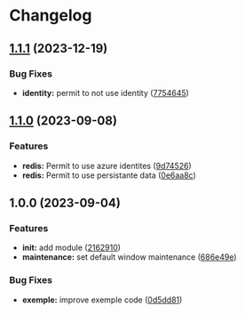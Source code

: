 # Changelog

## [1.1.1](https://github.com/camptocamp/terraform-azure-redis/compare/v1.1.0...v1.1.1) (2023-12-19)


### Bug Fixes

* **identity:** permit to not use identity ([7754645](https://github.com/camptocamp/terraform-azure-redis/commit/77546459f82f208cbb7e9bbd0278aee225c5d34e))

## [1.1.0](https://github.com/camptocamp/terraform-azure-redis/compare/v1.0.0...v1.1.0) (2023-09-08)


### Features

* **redis:** Permit to use azure identites ([9d74526](https://github.com/camptocamp/terraform-azure-redis/commit/9d745261fec8a39ed01f0b640f6d4a8d94c1a962))
* **redis:** Permit to use persistante data ([0e6aa8c](https://github.com/camptocamp/terraform-azure-redis/commit/0e6aa8c46ecb0ce1c6837558f800c0ad03f8fdee))

## 1.0.0 (2023-09-04)


### Features

* **init:** add module ([2162910](https://github.com/camptocamp/terraform-azure-redis/commit/21629106b732c35fb8b72ff0d4d45df971ee59c7))
* **maintenance:** set default window maintenance ([686e49e](https://github.com/camptocamp/terraform-azure-redis/commit/686e49ea269a441a9b7649ff0768c408e4d07623))


### Bug Fixes

* **exemple:** improve exemple code ([0d5dd81](https://github.com/camptocamp/terraform-azure-redis/commit/0d5dd8103fffb518d044350548dfaa86d1472c57))

